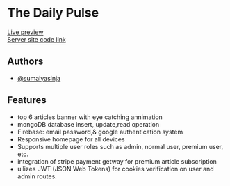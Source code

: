                                 
# The Daily Pulse

[Live preview](https://newspaper-fe849.web.app/)
<br/>
[Server site code link](https://github.com/sumaiyasinja/the-daily-pulse-online-newspaper-server)

## Authors

- [@sumaiyasinja](https://github.com/sumaiyasinja)


## Features
- top 6 articles banner with eye catching annimation            
- mongoDB database insert, update,read operation
- Firebase: email password,& google authentication system
- Responsive homepage for all devices
- Supports multiple user roles such as admin, normal user, premium user, etc.
- integration of stripe payment getway for premium article subscription
- uilizes JWT (JSON Web Tokens) for cookies verification on user and admin routes.

